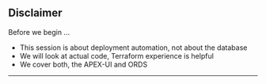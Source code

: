 ## Disclaimer

Before we begin ...

- This session is about deployment automation, not about the database
- We will look at actual code, Terraform experience is helpful
- We cover both, the APEX-UI and ORDS 

---
